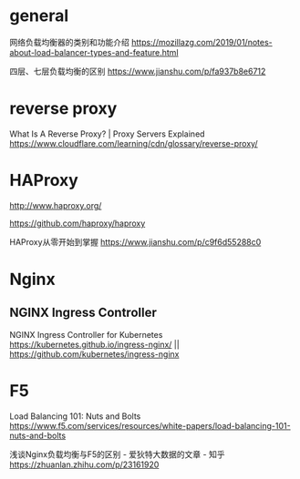 
# general

网络负载均衡器的类别和功能介绍 https://mozillazg.com/2019/01/notes-about-load-balancer-types-and-feature.html

四层、七层负载均衡的区别 https://www.jianshu.com/p/fa937b8e6712

# reverse proxy

What Is A Reverse Proxy? | Proxy Servers Explained https://www.cloudflare.com/learning/cdn/glossary/reverse-proxy/

# HAProxy

http://www.haproxy.org/

https://github.com/haproxy/haproxy

HAProxy从零开始到掌握 https://www.jianshu.com/p/c9f6d55288c0

# Nginx

## NGINX Ingress Controller

NGINX Ingress Controller for Kubernetes https://kubernetes.github.io/ingress-nginx/ || https://github.com/kubernetes/ingress-nginx

# F5

Load Balancing 101: Nuts and Bolts https://www.f5.com/services/resources/white-papers/load-balancing-101-nuts-and-bolts

浅谈Nginx负载均衡与F5的区别 - 爱狄特大数据的文章 - 知乎 https://zhuanlan.zhihu.com/p/23161920

